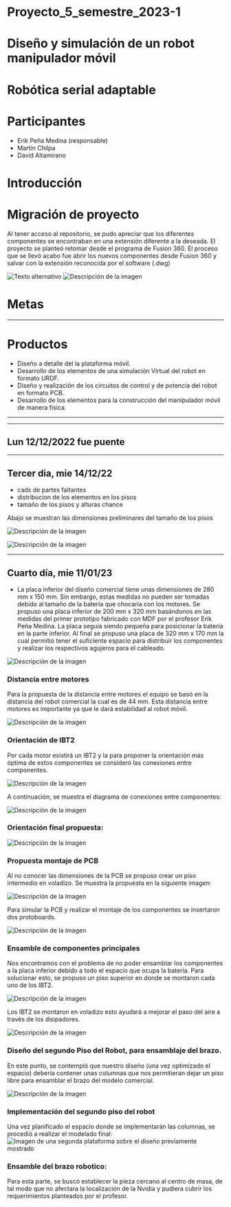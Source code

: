 # Proyecto_5_semestre_2023-1
# Diseño y simulación de un robot manipulador móvil

# Robótica serial adaptable

# Participantes
- Erik Peña Medina (responsable)
- Martin Chilpa
- David Altamirano

# Introducción 

 

# Migración de proyecto

Al tener acceso al repositorio, se pudo apreciar que los diferentes componentes se encontraban en una extensión diferente a la deseada. El proyecto se planteó retomar desde el programa de Fusion 360. El proceso que se llevó acabo fue abrir los nuevos componentes desde Fusion 360 y salvar con la extensión reconocida por el software (.dwg)

![Texto alternativo](ruta_de_la_imagen)
![Descripción de la imagen](/images/posicion_llantas.jpg)


# Metas

---
# Productos
- Diseño a detalle del la plataforma móvil.
- Desarrollo de los elementos de una simulación Virtual del robot en formato URDF.
- Diseño y realización de los circuitos de control y de potencia del robot en formato PCB.
- Desarrollo de los elementos para la construcción del manipulador móvil de manera física.

---




---
## Lun 12/12/2022 fue puente
---
## Tercer dia, mie 14/12/22
- cads de partes faltantes
- distribucion de los elementos en los pisos
- tamaño de los pisos y alturas chance

Abajo se muestran las dimensiones preliminares del tamaño de los pisos

![Descripción de la imagen](/images/dims_preliminares.jpg)

![Descripción de la imagen](/images/distribucion_v1.png)

---


## Cuarto día, mie 11/01/23
- La placa inferior del diseño comercial tiene unas dimensiones de 280 mm x 150 mm. Sin embargo, estas medidas no pueden ser tomadas debido al tamaño de la batería que chocaría con los motores.
Se propuso una placa inferior de 200 mm x 320 mm basándonos en las medidas del primer prototipo fabricado con MDF por el profesor Erik Peña Medina. La placa seguía siendo pequeña para posicionar la batería en la parte inferior.
Al final se propuso una placa de 320 mm x 170 mm la cual permitió tener el suficiente espacio para distribuir los componentes y realizar los respectivos agujeros para el cableado.

![Descripción de la imagen](/images/quince.png)

### Distancia entre motores
Para la propuesta de la distancia entre motores el equipo se basó en la distancia del robot comercial la cual es de 44 mm. Esta distancia entre motores es importante ya que le dará estabilidad al robot móvil.

![Descripción de la imagen](/images/uno.jpg)

### Orientación de IBT2
Por cada motor existirá un IBT2 y la para proponer la orientación más óptima de estos componentes se consideró las conexiones entre componentes.

![Descripción de la imagen](/images/tres.jpg)

A continuación, se muestra el diagrama de conexiones entre componentes:

![Descripción de la imagen](/images/dos.jpg)

### Orientación final propuesta:

![Descripción de la imagen](/images/dieciseis.png)

### Propuesta montaje de PCB
Al no conocer las dimensiones de la PCB se propuso crear un piso intermedio en voladizo. Se muestra la propuesta en la siguiente imagen:
 
![Descripción de la imagen](/images/seis.jpg)

 
Para simular la PCB y realizar el montaje de los componentes se insertaron dos protoboards.

![Descripción de la imagen](/images/Protoboard.jpg)


### Ensamble de componentes principales
Nos encontramos con el problema de no poder ensamblar los componentes a la placa inferior debido a todo el espacio que ocupa la batería. Para solucionar esto, se propuso un piso superior en donde se montaron cada uno de los IBT2. 

![Descripción de la imagen](/images/once.jpg)

Los IBT2 se montaron en voladizo esto ayudará a mejorar el paso del aire a través de los disipadores.

![Descripción de la imagen](/images/trece.jpg)

### Diseño del segundo Piso del Robot, para ensamblaje del brazo.
En este punto, se contempló que nuestro diseño (una vez optimizado el espacio) debería contener unas columnas que nos permitieran dejar un piso libre
para ensamblar el brazo del modelo comercial.

![Descripción de la imagen](/images/Garra.jpg)

### Implementación del segundo piso del robot
Una vez planificado el espacio donde se implementarán las columnas, se procedió a realizar el modelado final:
![Imagen de una segunda plataforma sobre el diseño previamente mostrado](/images/Segundo_piso.jpg)


### Ensamble del brazo robotico:
Para esta parte, se buscó establecer la pieza cercano al centro de masa, de tal modo que no afectara la localización de la Nvidia y pudiera cubrir los requerimientos 
planteados por el profesor.





